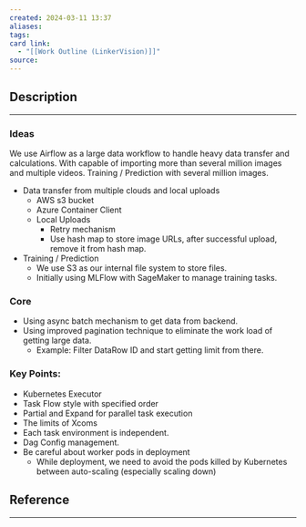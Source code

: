 ```yaml
---
created: 2024-03-11 13:37
aliases: 
tags: 
card link:
  - "[[Work Outline (LinkerVision)]]"
source:
---
```

## Description
---
### Ideas

We use Airflow as a large data workflow to handle heavy data transfer and calculations. With capable of importing more than several million images and multiple videos. Training / Prediction with several million images.

- Data transfer from multiple clouds and local uploads
	- AWS s3 bucket
	- Azure Container Client
	- Local Uploads
		- Retry mechanism
		- Use hash map to store image URLs, after successful upload, remove it from hash map.
- Training / Prediction
	- We use S3 as our internal file system to store files.
	- Initially using MLFlow with SageMaker to manage training tasks.


### Core
- Using async batch mechanism to get data from backend.
- Using improved pagination technique to eliminate the work load of getting large data.
	- Example: Filter DataRow ID and start getting limit from there.

### Key Points:
- Kubernetes Executor
- Task Flow style with specified order
- Partial and Expand for parallel task execution
- The limits of Xcoms
- Each task environment is independent.
- Dag Config management.
- Be careful about worker pods in deployment
	- While deployment, we need to avoid the pods killed by Kubernetes between auto-scaling (especially scaling down) 
## Reference
---





